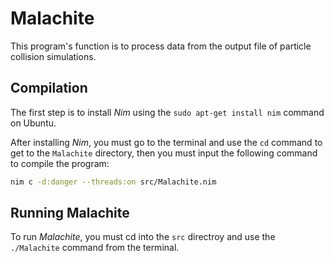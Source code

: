 # Malachite

This program's function is to process data from the output file of particle
collision simulations. 

## Compilation

The first step is to install *Nim* using the `sudo apt-get install nim` command on Ubuntu.

After installing *Nim*, you must go to the terminal and use the `cd`
command to get to the `Malachite` directory, then you must input the following
command to compile the program:

``` sh
nim c -d:danger --threads:on src/Malachite.nim
```

## Running Malachite

To run *Malachite*, you must cd into the `src` directroy and use the `./Malachite` command from the
terminal.
